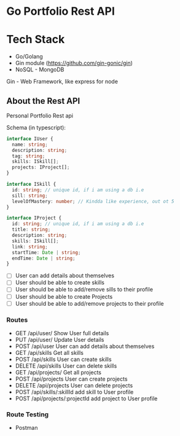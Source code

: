 # Go Portfolio Rest API

# Tech Stack

- Go/Golang
- Gin module (https://github.com/gin-gonic/gin)
- NoSQL - MongoDB

Gin - Web Framework, like express for node

## About the Rest API

Personal Portfolio Rest api

Schema (in typescript):

```ts
interface IUser {
  name: string;
  description: string;
  tag: string;
  skills: ISkill[];
  projects: IProject[];
}

interface ISkill {
  id: string; // unique id, if i am using a db i.e
  sill: string;
  levelOfMastery: number; // Kindda like experience, out ot 5
}

interface IProject {
  id: string; // unique id, if i am using a db i.e
  title: string;
  description: string;
  skills: ISkill[];
  link: string;
  startTime: Date | string;
  endTime: Date | string;
}
```

- [ ] User can add details about themselves
- [ ] User should be able to create skills
- [ ] User should be able to add/remove sills to their profile
- [ ] User should be able to create Projects
- [ ] User should be able to add/remove projects to their profile

### Routes

- GET /api/user/ Show User full details
- PUT /api/user/ Update User details
- POST /api/user User can add details about themselves
- GET /api/skills Get all skills
- POST /api/skills User can create skills
- DELETE /api/skills User can delete skills
- GET /api/projects/ Get all projects
- POST /api/projects User can create projects
- DELETE /api/projects User can delete projects
- POST /api/skills/:skillId add skill to User profile
- POST /api/projects/:projectId add project to User profile

### Route Testing

- Postman
